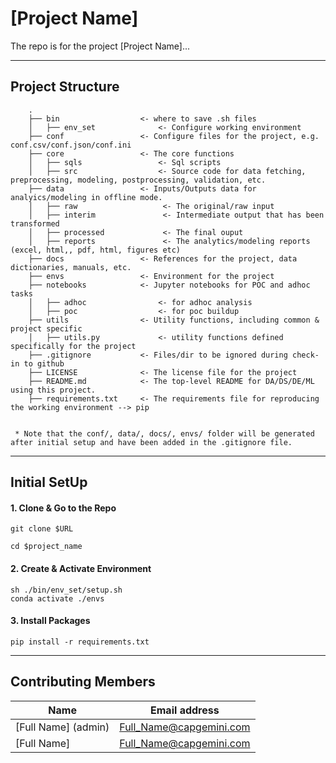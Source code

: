 # [Project Name]
The repo is for the project [Project Name]...

---------
## Project Structure
```
    .
    ├── bin                  <- where to save .sh files
    │   ├── env_set              <- Configure working environment 
    ├── conf                 <- Configure files for the project, e.g. conf.csv/conf.json/conf.ini
    ├── core                 <- The core functions 
    │   ├── sqls                 <- Sql scripts 
    │   ├── src                  <- Source code for data fetching, preprocessing, modeling, postprocessing, validation, etc.
    ├── data                 <- Inputs/Outputs data for analyics/modeling in offline mode. 
    │   ├── raw                   <- The original/raw input 
    │   ├── interim               <- Intermediate output that has been transformed
    │   ├── processed             <- The final ouput
    │   ├── reports               <- The analytics/modeling reports (excel, html,, pdf, html, figures etc)
    ├── docs                 <- References for the project, data dictionaries, manuals, etc.      
    ├── envs                 <- Environment for the project 
    ├── notebooks            <- Jupyter notebooks for POC and adhoc tasks
    │   ├── adhoc                <- for adhoc analysis 
    │   ├── poc                  <- for poc buildup     
    ├── utils                <- Utility functions, including common & project specific
    │   ├── utils.py             <- utility functions defined specifically for the project   
    ├── .gitignore           <- Files/dir to be ignored during check-in to github
    ├── LICENSE              <- The license file for the project
    ├── README.md            <- The top-level README for DA/DS/DE/ML using this project. 
    ├── requirements.txt     <- The requirements file for reproducing the working environment --> pip    
    
    
 * Note that the conf/, data/, docs/, envs/ folder will be generated after initial setup and have been added in the .gitignore file.
```
----------
## Initial SetUp 
#### 1. Clone & Go to the Repo
```
git clone $URL
```
```
cd $project_name
```

#### 2. Create & Activate Environment
```
sh ./bin/env_set/setup.sh
conda activate ./envs
```

#### 3. Install Packages
```
pip install -r requirements.txt
```

----------
## Contributing Members

|Name     | Email address           | 
|---------|-------------------------|
|[Full Name] (admin)| Full_Name@capgemini.com |
|[Full Name]        | Full_Name@capgemini.com |

